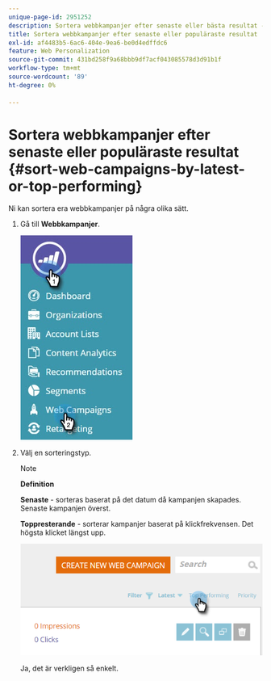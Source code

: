 ```yaml
---
unique-page-id: 2951252
description: Sortera webbkampanjer efter senaste eller bästa resultat - Marketo Docs - produktdokumentation
title: Sortera webbkampanjer efter senaste eller populäraste resultat
exl-id: af4483b5-6ac6-404e-9ea6-be0d4edffdc6
feature: Web Personalization
source-git-commit: 431bd258f9a68bbb9df7acf043085578d3d91b1f
workflow-type: tm+mt
source-wordcount: '89'
ht-degree: 0%

---
```


# Sortera webbkampanjer efter senaste eller populäraste resultat {#sort-web-campaigns-by-latest-or-top-performing}

Ni kan sortera era webbkampanjer på några olika sätt.

1. Gå till **Webbkampanjer**.

   ![](assets/web-campaigns-hand-1.jpg)

1. Välj en sorteringstyp.

   >[!NOTE]
   >
   >**Definition**
   >
   >**Senaste** - sorteras baserat på det datum då kampanjen skapades. Senaste kampanjen överst.
   >
   >**Toppresterande** - sorterar kampanjer baserat på klickfrekvensen. Det högsta klicket längst upp.

   ![](assets/image2016-11-4-13-3a34-3a59.png)

   Ja, det är verkligen så enkelt.
